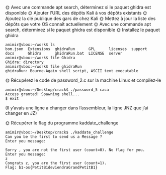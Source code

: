 🌞 Avec une commande apt search, déterminez si le paquet ghidra est disponible
🌞 Ajouter l'URL des dépôts Kali à vos dépôts existants
🌞 Ajoutez la clé publique des gars de chez Kali
🌞 Mettez à jour la liste des dépôts que votre OS connaît actuellement
🌞 Avec une commande apt search, déterminez si le paquet ghidra est disponible
🌞 Installez le paquet ghidra
```
amimir@vbox:~/work$ ls
bom.json  Extensions  ghidraRun      GPL      licenses  support
docs      Ghidra      ghidraRun.bat  LICENSE  server
amimir@vbox:~/work$ file Ghidra
Ghidra: directory
amimir@vbox:~/work$ file ghidraRun
ghidraRun: Bourne-Again shell script, ASCII text executable
```

🌞 Récupérez le code de password_2.c sur la machine Linux et compilez-le

```
amimir@vbox:~/Desktop/crack$ ./password_5 caca
Access granted! Spawning shell...
$ exit
```
(Il y’avais une ligne a changer dans l’assembleur, la ligne JNZ que j’ai changer en JZ)

🌞 Récupérer le flag du programme kaddate_challenge

```
amimir@vbox:~/Desktop/crack$ ./kaddate_challenge
Can you be the first to send us a Message ?
Enter you message:

Sorry , you are not the first user (count=0). No flag for you.
Enter you message:
z
Congrats z, you are the first user (count=1).
Flag: b1-os{PetitB1deviendraGrandPetitB1}
```